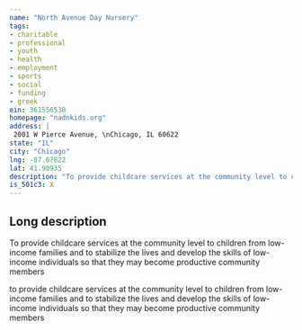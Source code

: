 ```yaml
---
name: "North Avenue Day Nursery"
tags:
- charitable
- professional
- youth
- health
- employment
- sports
- social
- funding
- greek
ein: 361556530
homepage: "nadnkids.org"
address: |
 2001 W Pierce Avenue, \nChicago, IL 60622
state: "IL"
city: "Chicago"
lng: -87.67822
lat: 41.90935
description: "To provide childcare services at the community level to children from low-income families and to stabilize the lives and develop the skills of low-income individuals so that they may become productive community members"
is_501c3: X
---
```


## Long description

To provide childcare services at the community level to children from low-income families and to stabilize the lives and develop the skills of low-income individuals so that they may become productive community members
  
  to provide childcare services at the community level to children from low-income families and to stabilize the lives and develop the skills of low-income individuals so that they may become productive community members
